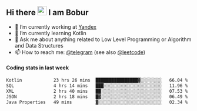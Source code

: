 ## Hi there <img src="https://media.giphy.com/media/hvRJCLFzcasrR4ia7z/giphy.gif" width="25px" height="25px"> I am Bobur

- 💼 I’m currently working at [Yandex](https://yandex.ru/)
- 🌱 I’m currently learning Kotlin
- 💬 Ask me about anything related to Low Level Programming or Algorithm and Data Structures
- 📫 How to reach me: [@telegram](https://t.me/octoant) (see also [@leetcode](https://leetcode.com/octoant/))    

#### Coding stats in last week

<!--START_SECTION:waka-->

```txt
Kotlin            23 hrs 26 mins  ████████████████▓░░░░░░░░   66.04 %
SQL               4 hrs 14 mins   ███░░░░░░░░░░░░░░░░░░░░░░   11.96 %
XML               2 hrs 40 mins   ██░░░░░░░░░░░░░░░░░░░░░░░   07.53 %
JSON              2 hrs 18 mins   █▓░░░░░░░░░░░░░░░░░░░░░░░   06.49 %
Java Properties   49 mins         ▓░░░░░░░░░░░░░░░░░░░░░░░░   02.34 %
```

<!--END_SECTION:waka-->
